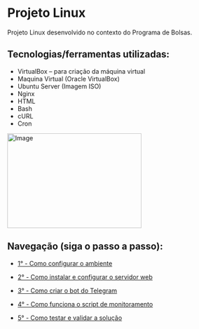 
# Projeto Linux

Projeto Linux desenvolvido no contexto do Programa de Bolsas.

## Tecnologias/ferramentas utilizadas:
- VirtualBox – para criação da máquina virtual
- Maquina Virtual (Oracle VirtualBox)
- Ubuntu Server (Imagem ISO)
- Nginx 
- HTML
- Bash 
- cURL 
- Cron 

<img Resultado: width="306" height="216" alt="Image" src="https://github.com/user-attachments/assets/70e94dea-aa4d-4d73-932b-636734db54cf" />

## Navegação (siga o passo a passo):

* [1° - Como configurar o ambiente](https://github.com/VitoriaAmelia/Linux-Projeto/blob/main/1%C2%BA%20-%20Como%20configurar%20o%20ambiente.md)

* [2° - Como instalar e configurar o servidor web](https://github.com/VitoriaAmelia/Linux-Projeto/blob/main/2%C2%BA%20-%20Como%20instalar%20e%20configurar%20o%20servidor%20web.md)

* [3° - Como criar o bot do Telegram](https://github.com/VitoriaAmelia/Linux-Projeto/blob/main/3%C2%BA%20-%20Como%20criar%20o%20bot%20do%20Telegram.md)
  
* [4° - Como funciona o script de monitoramento](https://github.com/VitoriaAmelia/Linux-Projeto/blob/main/4%C2%BA%20-%20Como%20funciona%20o%20script%20de%20monitoramento.md)

* [5° - Como testar e validar a solução](https://github.com/VitoriaAmelia/Linux-Projeto/blob/main/5%C2%BA%20-%20Como%20testar%20e%20validar%20a%20solu%C3%A7%C3%A3o.md)
  
